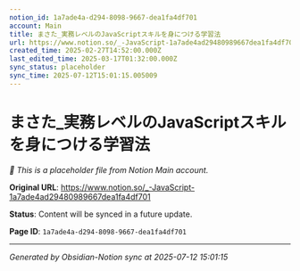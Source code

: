 ```yaml
---
notion_id: 1a7ade4a-d294-8098-9667-dea1fa4df701
account: Main
title: まさた_実務レベルのJavaScriptスキルを身につける学習法
url: https://www.notion.so/_-JavaScript-1a7ade4ad29480989667dea1fa4df701
created_time: 2025-02-27T14:52:00.000Z
last_edited_time: 2025-03-17T01:32:00.000Z
sync_status: placeholder
sync_time: 2025-07-12T15:01:15.005009
---
```


# まさた_実務レベルのJavaScriptスキルを身につける学習法

*🔄 This is a placeholder file from Notion Main account.*

**Original URL**: https://www.notion.so/_-JavaScript-1a7ade4ad29480989667dea1fa4df701

**Status**: Content will be synced in a future update.

**Page ID**: `1a7ade4a-d294-8098-9667-dea1fa4df701`

---

*Generated by Obsidian-Notion sync at 2025-07-12 15:01:15*
